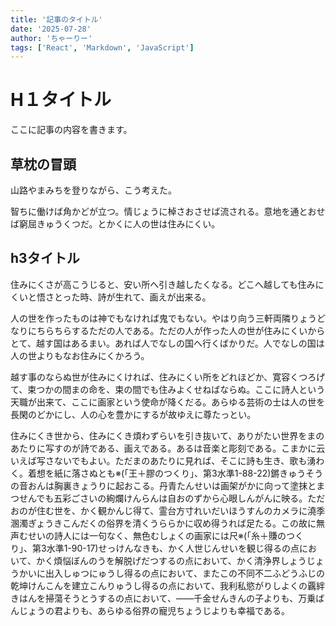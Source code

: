 ```yaml
---
title: '記事のタイトル'
date: '2025-07-28'
author: 'ちゃーりー'
tags: ['React', 'Markdown', 'JavaScript']
---
```


# H１タイトル

ここに記事の内容を書きます。

## 草枕の冒頭
山路やまみちを登りながら、こう考えた。

智ちに働けば角かどが立つ。情じょうに棹さおさせば流される。意地を通とおせば窮屈きゅうくつだ。とかくに人の世は住みにくい。

## h3タイトル

住みにくさが高こうじると、安い所へ引き越したくなる。どこへ越しても住みにくいと悟さとった時、詩が生れて、画えが出来る。

人の世を作ったものは神でもなければ鬼でもない。やはり向う三軒両隣りょうどなりにちらちらするただの人である。ただの人が作った人の世が住みにくいからとて、越す国はあるまい。あれば人でなしの国へ行くばかりだ。人でなしの国は人の世よりもなお住みにくかろう。

越す事のならぬ世が住みにくければ、住みにくい所をどれほどか、寛容くつろげて、束つかの間まの命を、束の間でも住みよくせねばならぬ。ここに詩人という天職が出来て、ここに画家という使命が降くだる。あらゆる芸術の士は人の世を長閑のどかにし、人の心を豊かにするが故ゆえに尊たっとい。

住みにくき世から、住みにくき煩わずらいを引き抜いて、ありがたい世界をまのあたりに写すのが詩である、画えである。あるは音楽と彫刻である。こまかに云いえば写さないでもよい。ただまのあたりに見れば、そこに詩も生き、歌も湧わく。着想を紙に落さぬとも※(「王＋膠のつくり」、第3水準1-88-22)鏘きゅうそうの音おんは胸裏きょうりに起おこる。丹青たんせいは画架がかに向って塗抹とまつせんでも五彩ごさいの絢爛けんらんは自おのずから心眼しんがんに映る。ただおのが住む世を、かく観かんじ得て、霊台方寸れいだいほうすんのカメラに澆季溷濁ぎょうきこんだくの俗界を清くうららかに収め得うれば足たる。この故に無声むせいの詩人には一句なく、無色むしょくの画家には尺※(「糸＋賺のつくり」、第3水準1-90-17)せっけんなきも、かく人世じんせいを観じ得るの点において、かく煩悩ぼんのうを解脱げだつするの点において、かく清浄界しょうじょうかいに出入しゅつにゅうし得るの点において、またこの不同不二ふどうふじの乾坤けんこんを建立こんりゅうし得るの点において、我利私慾がりしよくの覊絆きはんを掃蕩そうとうするの点において、――千金せんきんの子よりも、万乗ばんじょうの君よりも、あらゆる俗界の寵児ちょうじよりも幸福である。